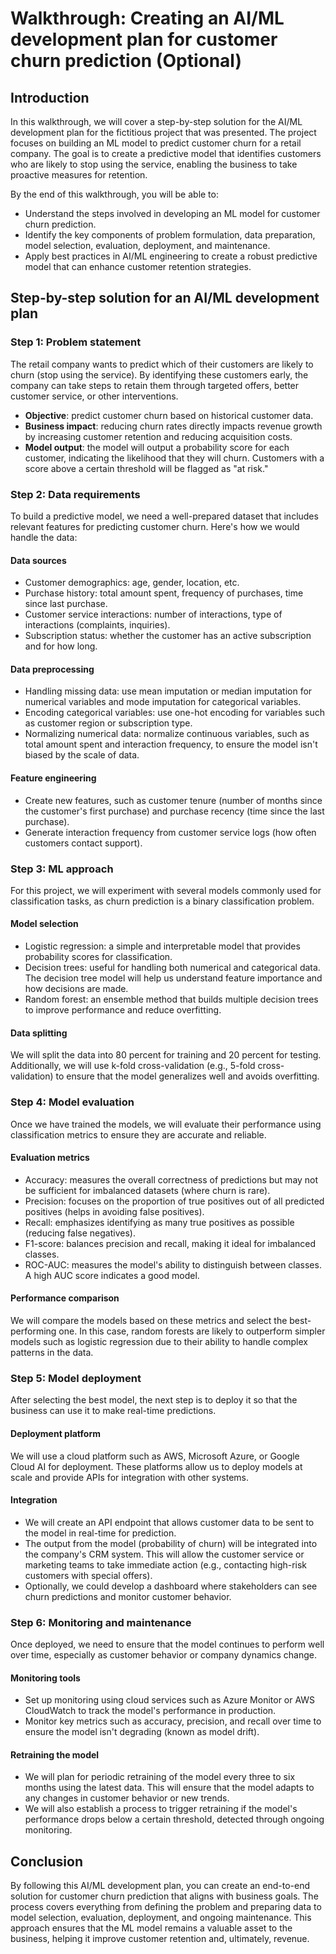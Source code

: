 # Walkthrough: Creating an AI/ML development plan for customer churn prediction (Optional)

## Introduction

In this walkthrough, we will cover a step-by-step solution for the AI/ML development plan for the fictitious project that was presented. The project focuses on building an ML model to predict customer churn for a retail company. The goal is to create a predictive model that identifies customers who are likely to stop using the service, enabling the business to take proactive measures for retention.

By the end of this walkthrough, you will be able to:

- Understand the steps involved in developing an ML model for customer churn prediction.
- Identify the key components of problem formulation, data preparation, model selection, evaluation, deployment, and maintenance.
- Apply best practices in AI/ML engineering to create a robust predictive model that can enhance customer retention strategies.

## Step-by-step solution for an AI/ML development plan

### Step 1: Problem statement

The retail company wants to predict which of their customers are likely to churn (stop using the service). By identifying these customers early, the company can take steps to retain them through targeted offers, better customer service, or other interventions.

- **Objective**: predict customer churn based on historical customer data.
- **Business impact**: reducing churn rates directly impacts revenue growth by increasing customer retention and reducing acquisition costs.
- **Model output**: the model will output a probability score for each customer, indicating the likelihood that they will churn. Customers with a score above a certain threshold will be flagged as "at risk."

### Step 2: Data requirements

To build a predictive model, we need a well-prepared dataset that includes relevant features for predicting customer churn. Here's how we would handle the data:

#### Data sources
- Customer demographics: age, gender, location, etc.
- Purchase history: total amount spent, frequency of purchases, time since last purchase.
- Customer service interactions: number of interactions, type of interactions (complaints, inquiries).
- Subscription status: whether the customer has an active subscription and for how long.

#### Data preprocessing
- Handling missing data: use mean imputation or median imputation for numerical variables and mode imputation for categorical variables.
- Encoding categorical variables: use one-hot encoding for variables such as customer region or subscription type.
- Normalizing numerical data: normalize continuous variables, such as total amount spent and interaction frequency, to ensure the model isn't biased by the scale of data.

#### Feature engineering
- Create new features, such as customer tenure (number of months since the customer's first purchase) and purchase recency (time since the last purchase).
- Generate interaction frequency from customer service logs (how often customers contact support).

### Step 3: ML approach

For this project, we will experiment with several models commonly used for classification tasks, as churn prediction is a binary classification problem.

#### Model selection
- Logistic regression: a simple and interpretable model that provides probability scores for classification.
- Decision trees: useful for handling both numerical and categorical data. The decision tree model will help us understand feature importance and how decisions are made.
- Random forest: an ensemble method that builds multiple decision trees to improve performance and reduce overfitting.

#### Data splitting
We will split the data into 80 percent for training and 20 percent for testing. Additionally, we will use k-fold cross-validation (e.g., 5-fold cross-validation) to ensure that the model generalizes well and avoids overfitting.

### Step 4: Model evaluation

Once we have trained the models, we will evaluate their performance using classification metrics to ensure they are accurate and reliable.

#### Evaluation metrics
- Accuracy: measures the overall correctness of predictions but may not be sufficient for imbalanced datasets (where churn is rare).
- Precision: focuses on the proportion of true positives out of all predicted positives (helps in avoiding false positives).
- Recall: emphasizes identifying as many true positives as possible (reducing false negatives).
- F1-score: balances precision and recall, making it ideal for imbalanced classes.
- ROC-AUC: measures the model's ability to distinguish between classes. A high AUC score indicates a good model.

#### Performance comparison
We will compare the models based on these metrics and select the best-performing one. In this case, random forests are likely to outperform simpler models such as logistic regression due to their ability to handle complex patterns in the data.

### Step 5: Model deployment

After selecting the best model, the next step is to deploy it so that the business can use it to make real-time predictions.

#### Deployment platform
We will use a cloud platform such as AWS, Microsoft Azure, or Google Cloud AI for deployment. These platforms allow us to deploy models at scale and provide APIs for integration with other systems.

#### Integration
- We will create an API endpoint that allows customer data to be sent to the model in real-time for prediction.
- The output from the model (probability of churn) will be integrated into the company's CRM system. This will allow the customer service or marketing teams to take immediate action (e.g., contacting high-risk customers with special offers).
- Optionally, we could develop a dashboard where stakeholders can see churn predictions and monitor customer behavior.

### Step 6: Monitoring and maintenance

Once deployed, we need to ensure that the model continues to perform well over time, especially as customer behavior or company dynamics change.

#### Monitoring tools
- Set up monitoring using cloud services such as Azure Monitor or AWS CloudWatch to track the model's performance in production.
- Monitor key metrics such as accuracy, precision, and recall over time to ensure the model isn't degrading (known as model drift).

#### Retraining the model
- We will plan for periodic retraining of the model every three to six months using the latest data. This will ensure that the model adapts to any changes in customer behavior or new trends.
- We will also establish a process to trigger retraining if the model's performance drops below a certain threshold, detected through ongoing monitoring.

## Conclusion

By following this AI/ML development plan, you can create an end-to-end solution for customer churn prediction that aligns with business goals. The process covers everything from defining the problem and preparing data to model selection, evaluation, deployment, and ongoing maintenance. This approach ensures that the ML model remains a valuable asset to the business, helping it improve customer retention and, ultimately, revenue.

